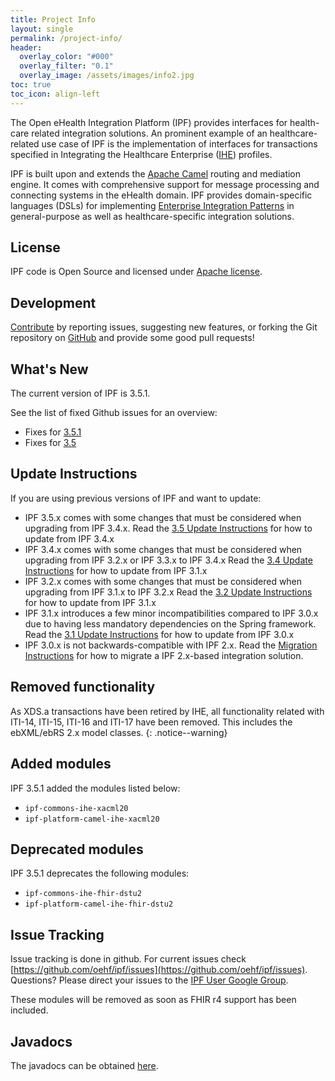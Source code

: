 ```yaml
---
title: Project Info
layout: single
permalink: /project-info/
header:
  overlay_color: "#000"
  overlay_filter: "0.1"
  overlay_image: /assets/images/info2.jpg
toc: true
toc_icon: align-left  
---
```


The Open eHealth Integration Platform (IPF) provides interfaces for health-care related integration solutions.
An prominent example of an healthcare-related use case of IPF is the implementation of interfaces for transactions specified
in Integrating the Healthcare Enterprise ([IHE][ihe]) profiles.

IPF is built upon and extends the [Apache Camel](https://camel.apache.org) routing and mediation engine. 
It comes with comprehensive support for message processing and connecting
systems in the eHealth domain. IPF provides domain-specific languages (DSLs) for implementing
[Enterprise Integration Patterns](https://www.enterpriseintegrationpatterns.com/)
in general-purpose as well as healthcare-specific integration solutions.

## License

IPF code is Open Source and licensed under [Apache license][apache-license].

## Development

[Contribute][development] by reporting issues, suggesting new features, or forking the
Git repository on [GitHub][ipf-github] and provide some good pull requests!

## What's New

The current version of IPF is 3.5.1.

See the list of fixed Github issues for an overview:
* Fixes for [3.5.1](https://github.com/oehf/ipf/milestone/14?closed=1)
* Fixes for [3.5](https://github.com/oehf/ipf/milestone/12?closed=1)

## Update Instructions

If you are using previous versions of IPF and want to update:

* IPF 3.5.x comes with some changes that must be considered when upgrading from IPF 3.4.x. Read the [3.5 Update Instructions] for how to update from IPF 3.4.x
* IPF 3.4.x comes with some changes that must be considered when upgrading from IPF 3.2.x or IPF 3.3.x to IPF 3.4.x Read the [3.4 Update Instructions] for how to update from IPF 3.1.x
* IPF 3.2.x comes with some changes that must be considered when upgrading from IPF 3.1.x to IPF 3.2.x Read the [3.2 Update Instructions] for how to update from IPF 3.1.x
* IPF 3.1.x introduces a few minor incompatibilities compared to IPF 3.0.x due to having less mandatory dependencies on the Spring framework. Read the [3.1 Update Instructions] for how to update from IPF 3.0.x
* IPF 3.0.x is not backwards-compatible with IPF 2.x. Read the [Migration Instructions] for how to migrate a IPF 2.x-based integration solution.

## Removed functionality

As XDS.a transactions have been retired by IHE, all functionality related with ITI-14, ITI-15, ITI-16 and ITI-17
have been removed. This includes the ebXML/ebRS 2.x model classes.
{: .notice--warning}
 
## Added modules

IPF 3.5.1 added the modules listed below:

 * `ipf-commons-ihe-xacml20`
 * `ipf-platform-camel-ihe-xacml20`
 
## Deprecated modules

IPF 3.5.1 deprecates the following modules:

 * `ipf-commons-ihe-fhir-dstu2`
 * `ipf-platform-camel-ihe-fhir-dstu2`

## Issue Tracking

Issue tracking is done in github. For current issues check [https://github.com/oehf/ipf/issues](https://github.com/oehf/ipf/issues).
Questions? Please direct your issues to the [IPF User Google Group](https://groups.google.com/forum/#!forum/ipf-user). 

These modules will be removed as soon as FHIR r4 support has been included.

## Javadocs

The javadocs can be obtained [here](apidocs/index.html).



[apache-license]: https://www.apache.org/licenses/LICENSE-2.0
[development]: ../development/
[ipf-github]: https://github.com/oehf/ipf
[ihe]: https://www.ihe.net
[Migration Instructions]: migration.html
[3.1 Update Instructions]: migration-3.1.html
[3.2 Update Instructions]: migration-3.2.html
[3.4 Update Instructions]: migration-3.4.html
[3.5 Update Instructions]: migration-3.5.html
